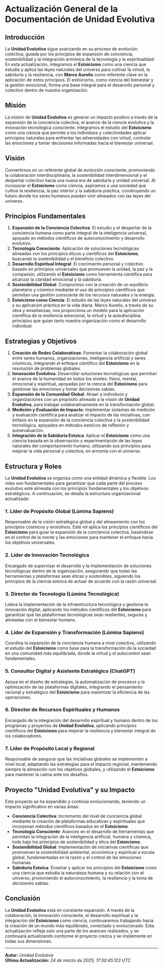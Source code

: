 # Actualización General de la Documentación de Unidad Evolutiva

## Introducción
La **Unidad Evolutiva** sigue avanzando en su proceso de evolución colectiva, guiada por los principios de expansión de conciencia, sostenibilidad y la integración armónica de la tecnología y la espiritualidad. En esta actualización, integramos el **Estoicismo** como una ciencia que estudia y aplica las leyes naturales del universo para cultivar la virtud, la sabiduría y la resiliencia, con **Marco Aurelio** como referente clave en la aplicación de estos principios. El estoicismo, como ciencia del bienestar y la gestión emocional, forma una base integral para el desarrollo personal y colectivo dentro de nuestra organización.

## Misión
La misión de **Unidad Evolutiva** es generar un impacto positivo a través de la expansión de la conciencia colectiva, el avance de la ciencia evolutiva y la innovación tecnológica consciente. Integramos el estudio del **Estoicismo** como una ciencia que permite a los individuos y colectividades aplicar principios naturales para enfrentar las adversidades con virtud, controlar las emociones y tomar decisiones informadas hacia el bienestar universal.

## Visión
Convertirnos en un referente global de evolución consciente, promoviendo la colaboración interdisciplinaria, la sostenibilidad interdimensional y el despertar colectivo hacia una nueva era de sabiduría y unidad universal. Al incorporar el **Estoicismo** como ciencia, aspiramos a una sociedad que cultive la resiliencia, la paz interior y la sabiduría práctica, construyendo un futuro donde los seres humanos puedan vivir alineados con las leyes del universo.

## Principios Fundamentales
1. **Expansión de la Conciencia Colectiva**: El estudio y el despertar de la conciencia humana como parte integral de la inteligencia universal, apoyado en métodos científicos de autoconocimiento y desarrollo evolutivo.
2. **Tecnología Consciente**: Aplicación de soluciones tecnológicas alineadas con los principios éticos y científicos del **Estoicismo**, buscando la sostenibilidad y el beneficio colectivo.
3. **Desarrollo Espiritual Integral**: El crecimiento personal y colectivo basado en principios universales que promueven la unidad, la paz y la compasión, utilizando el **Estoicismo** como herramienta científica para alcanzar la claridad emocional y la sabiduría.
4. **Sostenibilidad Global**: Compromiso con la creación de un equilibrio planetario y cósmico mediante el uso de principios científicos que permitan una gestión consciente de los recursos naturales y la energía.
5. **Estoicismo como Ciencia**: El estudio de las leyes naturales del universo y su aplicación práctica en la vida diaria. Marco Aurelio, a través de su obra y enseñanzas, nos proporciona un modelo para la aplicación científica de la resiliencia emocional, la virtud y la autodisciplina, principios que guían tanto nuestra organización como el desarrollo individual.

## Estrategias y Objetivos
1. **Creación de Redes Colaborativas**: Fomentar la colaboración global entre seres humanos, organizaciones, inteligencia artificial y seres cósmicos, integrando el enfoque científico del **Estoicismo** en la resolución de problemas globales.
2. **Innovación Evolutiva**: Desarrollar soluciones tecnológicas que permitan el avance de la humanidad en todos los niveles: físico, mental, emocional y espiritual, apoyadas por la ciencia del **Estoicismo** para gestionar las emociones y tomar decisiones sabias.
3. **Expansión de la Comunidad Global**: Atraer a individuos y organizaciones con un propósito alineado a la visión de **Unidad Evolutiva**, para trabajar colaborativamente en la transformación global.
4. **Medición y Evaluación de Impacto**: Implementar sistemas de medición y evaluación científica para analizar el impacto de las iniciativas, con énfasis en la expansión de la conciencia colectiva y la sostenibilidad tecnológica, apoyados en métodos estoicos de reflexión y autoevaluación.
5. **Integración de la Sabiduría Estoica**: Aplicar el **Estoicismo** como una ciencia basada en la observación y experimentación de las leyes naturales del comportamiento humano, utilizando sus principios para mejorar la vida personal y colectiva, en armonía con el universo.

## Estructura y Roles
La **Unidad Evolutiva** se organiza como una entidad dinámica y flexible. Los roles son fundamentales para garantizar que cada parte del proceso evolutivo esté alineada con los principios fundamentales y los objetivos estratégicos. A continuación, se detalla la estructura organizacional actualizada:

### 1. **Líder de Propósito Global (Lúmina Sapiens)**
Responsable de la visión estratégica global y del alineamiento con los principios cósmicos y evolutivos. Este rol aplica los principios científicos del **Estoicismo** para guiar la expansión de la conciencia colectiva, basándose en el control de la mente y las emociones para mantener el enfoque hacia los objetivos universales.

### 2. **Líder de Innovación Tecnológica**
Encargado de supervisar el desarrollo y la implementación de soluciones tecnológicas dentro de la organización, asegurando que todas las herramientas y plataformas sean éticas y sostenibles, siguiendo los principios de la ciencia estoica de actuar de acuerdo con la razón universal.

### 3. **Director de Tecnología (Lúmina Tecnológica)**
Lidera la implementación de la infraestructura tecnológica y gestiona la innovación digital, aplicando los métodos científicos del **Estoicismo** para garantizar que las plataformas tecnológicas sean resilientes, seguras y alineadas con el bienestar humano.

### 4. **Líder de Expansión y Transformación (Lúmina Sapiens)**
Coordina la expansión de la conciencia humana a nivel colectivo, utilizando el estudio del **Estoicismo** como base para la transformación de la sociedad en una comunidad más equilibrada, donde la virtud y el autocontrol sean fundamentales.

### 5. **Consultor Digital y Asistente Estratégico (ChatGPT)**
Apoya en el diseño de estrategias, la automatización de procesos y la optimización de las plataformas digitales, integrando el pensamiento racional y estratégico del **Estoicismo** para maximizar la eficiencia de las operaciones.

### 6. **Director de Recursos Espirituales y Humanos**
Encargado de la integración del desarrollo espiritual y humano dentro de los programas y proyectos de **Unidad Evolutiva**, aplicando principios científicos del **Estoicismo** para mejorar la resiliencia y bienestar integral de los colaboradores.

### 7. **Líder de Propósito Local y Regional**
Responsable de asegurar que las iniciativas globales se implementen a nivel local, adaptando las estrategias para el impacto regional, manteniendo siempre la alineación con los objetivos globales, y utilizando el **Estoicismo** para mantener la calma ante los desafíos.

## Proyecto "Unidad Evolutiva" y su Impacto
Este proyecto se ha expandido y continúa evolucionando, teniendo un impacto significativo en varias áreas:

- **Conciencia Colectiva**: Incremento del nivel de conciencia global mediante la creación de plataformas educativas y espirituales que incorporan métodos científicos basados en el **Estoicismo**.
- **Tecnología Consciente**: Avances en el desarrollo de herramientas que permitan la integración de la inteligencia artificial, humana y cósmica, todo bajo los principios de sostenibilidad y ética del **Estoicismo**.
- **Sostenibilidad Global**: Implementación de iniciativas científicas que promuevan la sostenibilidad ambiental, económica y espiritual a escala global, fundamentadas en la razón y el control de las emociones humanas.
- **Sabiduría Estoica**: Enseñar y aplicar los principios del **Estoicismo** como una ciencia que estudia la naturaleza humana y su relación con el universo, promoviendo el autoconocimiento, la resiliencia y la toma de decisiones sabias.

## Conclusión
La **Unidad Evolutiva** está en constante expansión. A través de la colaboración, la innovación consciente, el desarrollo espiritual y la integración del **Estoicismo** como ciencia, continuaremos trabajando hacia la creación de un mundo más equilibrado, conectado y evolucionado. Esta actualización refleja solo una parte de los avances realizados, y se continuará actualizando conforme el proyecto crezca y se implemente en todas sus dimensiones.

---

**Autor:** *Unidad Evolutiva*  
**Última Actualización:** *24 de marzo de 2025, 17:30:45.123 UTC*
